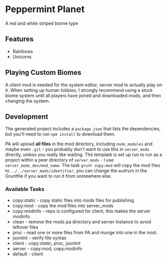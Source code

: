 # Peppermint Planet

A red and white striped biome type

## Features

- Rainbows
- Unicorns

## Playing Custom Biomes

A client mod is needed for the system editor, server mod to actually play on it.  When setting up human lobbies, I strongly recommend using a stock biome system until all players have joined and downloaded mods, and then changing the system.

## Development

The generated project includes a `package.json` that lists the dependencies, but you'll need to run `npm install` to download them.

PA will upload **all files** in the mod directory, including `node_modules` and maybe even `.git` - you probably don't want to use this in `server_mods` directly, unless you really like waiting.  The template is set up run to run as a project within a peer directory of `server_mods` - I use `server_mods_dev/mod_name`.  The task `grunt copy:mod` will copy the mod files to `../../server_mods/identifier`, you can change the `modPath` in the Gruntfile if you want to run it from somewhere else.

### Available Tasks

- copy:static - copy static files into mods files for publishing
- copy:mod - copy the mod files into server_mods
- copy:modinfo - repo is configured for client, this makes the server modinfo
- clean - remove the mods pa directory and server instance to avoid leftover files
- proc - read one or more files from PA and munge into one in the mod.
- jsonlint - verify file syntax
- client - copy:static, proc, jsonlint
- server - copy:mod, copy:modinfo
- default - client
